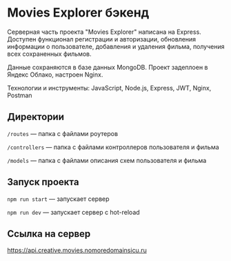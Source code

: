 # Movies Explorer бэкенд

Серверная часть проекта "Movies Explorer" написана на Express. 
Доступен функционал регистрации и авторизации, обновления информации о пользователе, добавления и удаления фильма, получения всех сохраненных фильмов. 

Данные сохраняются в базе данных MongoDB. Проект задеплоен в Яндекс Облако, настроен Nginx.

Технологии и инструменты: JavaScript, Node.js, Express, JWT, Nginx, Postman

## Директории

`/routes` — папка с файлами роутеров

`/controllers` — папка с файлами контроллеров пользователя и фильма

`/models` — папка с файлами описания схем пользователя и фильма

## Запуск проекта

`npm run start` — запускает сервер

`npm run dev` — запускает сервер с hot-reload

## Ссылка на сервер

https://api.creative.movies.nomoredomainsicu.ru
